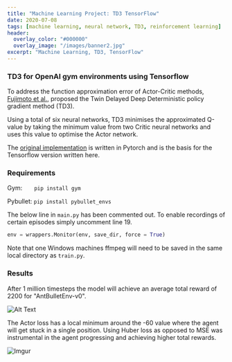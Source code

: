 ```yaml
---
title: "Machine Learning Project: TD3 TensorFlow"
date: 2020-07-08
tags: [machine learning, neural network, TD3, reinforcement learning]
header:
  overlay_color: "#000000"
  overlay_image: "/images/banner2.jpg"
excerpt: "Machine Learning, TD3, TensorFlow"
---
```



### TD3 for OpenAI gym environments using Tensorflow

To address the function approximation error of Actor-Critic methods, [Fujimoto et al.,](https://arxiv.org/abs/1802.09477) proposed the Twin Delayed Deep Deterministic policy gradient method (TD3).

Using a total of six neural networks, TD3 minimises the approximated Q-value by taking the minimum value from two Critic neural networks and uses this value to optimise the Actor network.

The [original implementation](https://github.com/sfujim/TD3) is written in Pytorch  and is the basis for the Tensorflow version written here.

### Requirements

Gym: &nbsp;&nbsp;&nbsp;&nbsp;&nbsp; `pip install gym`

Pybullet: 	`pip install pybullet_envs`

The below line in `main.py` has been commented out. To enable recordings of certain episodes simply uncomment line 19.
```python
env = wrappers.Monitor(env, save_dir, force = True)
```
Note that one Windows machines ffmpeg will need to be saved in the same local directory as `train.py`.



### Results

After 1 million timesteps the model will achieve an average total reward of 2200 for "AntBulletEnv-v0".


![Alt Text](https://i.imgur.com/EURQj7q.gif)


The Actor loss has a local minimum around the -60 value where the agent will get stuck in a single position. Using Huber loss as opposed to MSE was instrumental in the agent progressing and achieving higher total rewards.

![Imgur](https://i.imgur.com/HosZ5xN.png)
